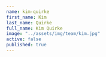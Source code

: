 ```yaml
---
name: kim-quirke
first_name: Kim
last_name: Quirke
full_name: Kim Quirke
image: "../assets/img/team/kim.jpg"
active: false
published: true
---
```

